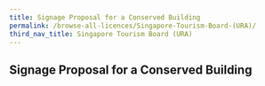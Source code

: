 ```yaml
---
title: Signage Proposal for a Conserved Building
permalink: /browse-all-licences/Singapore-Tourism-Board-(URA)/
third_nav_title: Singapore Tourism Board (URA)
---
```

## Signage Proposal for a Conserved Building
